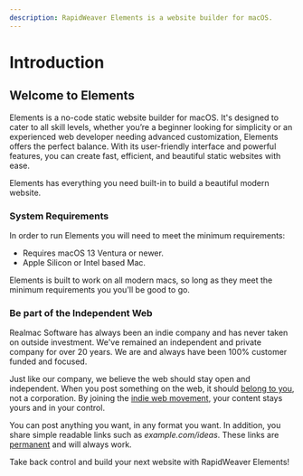 ```yaml
---
description: RapidWeaver Elements is a website builder for macOS.
---
```


# Introduction

## Welcome to Elements

Elements is a no-code static website builder for macOS. It's designed to cater to all skill levels, whether you’re a beginner looking for simplicity or an experienced web developer needing advanced customization, Elements offers the perfect balance. With its user-friendly interface and powerful features, you can create fast, efficient, and beautiful static websites with ease.

Elements has everything you need built-in to build a beautiful modern website.

### System Requirements

In order to run Elements you will need to meet the minimum requirements:

* Requires macOS 13 Ventura or newer.
* Apple Silicon or Intel based Mac.

Elements is built to work on all modern macs, so long as they meet the minimum requirements you you'll be good to go.

### Be part of the Independent Web

Realmac Software has always been an indie company and has never taken on outside investment. We've remained an independent and private company for over 20 years. We are and always have been 100% customer funded and focused.

Just like our company, we believe the web should stay open and independent. When you post something on the web, it should [belong to you](https://indieweb.org/own\_your\_data), not a corporation. By joining the [indie web movement](https://indieweb.org/IndieWeb), your content stays yours and in your control.

You can post anything you want, in any format you want. In addition, you share simple readable links such as _example.com/ideas_. These links are [permanent](https://indieweb.org/permalinks) and will always work.

Take back control and build your next website with RapidWeaver Elements!

